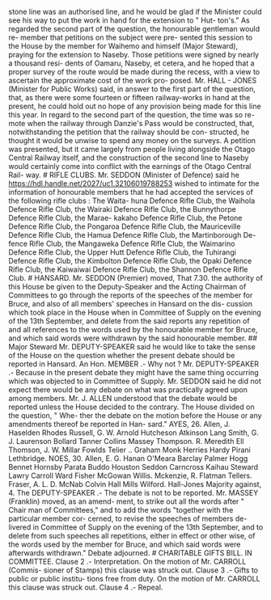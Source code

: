 stone line was an authorised line, and he would be glad if the Minister could see his way to put the work in hand for the extension to " Hut- ton's." As regarded the second part of the question, the honourable gentleman would re- member that petitions on the subject were pre- sented this session to the House by the member for Waihemo and himself (Major Steward), praying for the extension to Naseby. Those petitions were signed by nearly a thousand resi- dents of Oamaru, Naseby, et cetera, and he hoped that a proper survey of the route would be made during the recess, with a view to ascertain the approximate cost of the work pro- posed. Mr. HALL - JONES (Minister for Public Works) said, in answer to the first part of the question, that, as there were some fourteen or fifteen railway-works in hand at the present, he could hold out no hope of any provision being made for this line this year. In regard to the second part of the question, the time was so re- mote when the railway through Danzie's Pass would be constructed, that, notwithstanding the petition that the railway should be con- structed, he thought it would be unwise to spend any money on the surveys. A petition was presented, but it came largely from people living alongside the Otago Central Railway itself, and the construction of the second line to Naseby would certainly come into conflict with the earnings of the Otago Central Rail- way. # RIFLE CLUBS. Mr. SEDDON (Minister of Defence) said he https://hdl.handle.net/2027/uc1.32106019788253 wished to intimate for the information of honourable members that he had accepted the services of the following rifle clubs : The Waita- huna Defence Rifle Club, the Waihola Defence Rifle Club, the Wairaki Defence Rifle Club, the Bunnythorpe Defence Rifle Club, the Marae- kakaho Defence Rifle Club, the Petone Defence Rifle Club, the Pongaroa Defence Rifle Club, the Mauriceville Defence Rifle Club, the Hamua Defence Rifle Club, the Martinborough De- fence Rifle Club, the Mangaweka Defence Rifle Club, the Waimarino Defence Rifle Club, the Upper Hutt Defence Rifle Club, the Tuhirangi Defence Rifle Club, the Kimbolton Defence Rifle Club, the Opaki Defence Rifle Club, the Kaiwaiwai Defence Rifle Club, the Shannon Defence Rifle Club. # HANSARD. Mr. SEDDON (Premier) moved, That 7.30. the authority of this House be given to the Deputy-Speaker and the Acting Chairman of Committees to go through the reports of the speeches of the member for Bruce, and also of all members' speeches in Hansard on the dis- cussion which took place in the House when in Committee of Supply on the evening of the 13th September, and delete from the said reports any repetition of and all references to the words used by the honourable member for Bruce, and which said words were withdrawn by the said honourable member. ## Major Steward Mr. DEPUTY-SPEAKER said he would like to take the sense of the House on the question whether the present debate should be reported in Hansard. An Hon. MEMBER .- Why not ? Mr. DEPUTY-SPEAKER .- Because in the present debate they might have the same thing occurring which was objected to in Committee of Supply. Mr. SEDDON said he did not expect there would be any debate on what was practically agreed upon among members. Mr. J. ALLEN understood that the debate would be reported unless the House decided to the contrary. The House divided on the question, " Whe- ther the debate on the motion before the House or any amendments thereof be reported in Han- sard." AYES, 26. Allen, J. Haselden Rhodes Russell, G. W. Arnold Hutcheson Atkinson Lang Smith, G. J. Laurenson Bollard Tanner Collins Massey Thompson. R. Meredith Ell Thomson, J. W. Millar Fowlds Telier .. Graham Monk Herries Hardy Pirani Lethbridge. NOES, 30. Allen, E. G. Hanan O'Meara Barclay Palmer Hogg Bennet Hornsby Parata Buddo Houston Seddon Carncross Kaihau Steward Lawry Carroll Ward Fisher McGowan Willis. Mckenzie, R. Flatman Tellers. Fraser, A. L. D. McNab Colvin Hall Mills Wilford. Hall-Jones Majority against, 4. The DEPUTY-SPEAKER .- The debate is not to be reported. Mr. MASSEY (Franklin) moved, as an amend- ment, to strike out all the words after " Chair man of Committees," and to add the words "together with the particular member cor- cerned, to revise the speeches of members de- livered in Committee of Supply on the evening of the 13th September, and to delete from such speeches all repetitions, either in effect or other wise, of the words used by the member for Bruce, and which said words were afterwards withdrawn." Debate adjourned. # CHARITABLE GIFTS BILL. IN COMMITTEE. Clause 2 .- Interpretation. On the motion of Mr. CARROLL (Commis- sioner of Stamps) this clause was struck out. Clause 3 .- Gifts to public or public institu- tions free from duty. On the motion of Mr. CARROLL this clause was struck out. Clause 4 .- Repeal. 